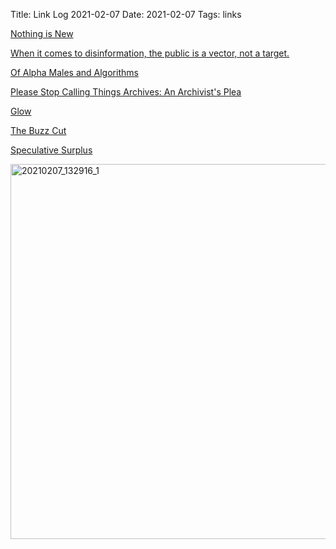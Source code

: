 Title: Link Log 2021-02-07
Date: 2021-02-07
Tags: links

[Nothing is New](https://www.datagubbe.se/nothingnew/)

[When it comes to disinformation, the public is a vector, not a target.](https://hapgood.us/2021/01/03/when-it-comes-to-disinformation-the-public-is-a-vector-not-a-target/)

[Of Alpha Males and Algorithms](https://www.bldgblog.com/2021/01/of-alpha-males-and-algorithms/)

[Please Stop Calling Things Archives: An Archivist's Plea](https://web.archive.org/web/20210205113152/https://www.historians.org/publications-and-directories/perspectives-on-history/january-2021/please-stop-calling-things-archives-an-archivists-plea)

[Glow](https://macwright.com/2018/08/28/glow.html)

[The Buzz Cut](https://craigmod.com/ridgeline/106/)

[Speculative Surplus](https://andrewlb.com/speculative-surplus/)

<a href="https://www.flickr.com/photos/pigmonkey/50920817157/in/photolist-2kzGuTp-2hCxNbE-2hCxNpL-2hCtXE8-2hCtXWA-274uMnj-274uNvS-25KUcLH-JZyN1U-JZyH9u-JZyNPh-25KUf7e-274uJmQ-JZyJMu-274uL2d" title="20210207_132916_1"><img src="https://live.staticflickr.com/65535/50920817157_a4bac55eaa_c.jpg" width="800" height="600" alt="20210207_132916_1"></a>
